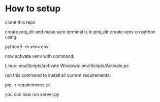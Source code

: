 # How to setup

clone this repo

create proj_dir and make sure terminal is in proj_dir
create venv on python using:

python3 -m venv env

now activate venv with command:

Linux:
env/Scripts/activate
Windows:
env/Scripts/Activate.ps

run this command to install all current requirements:

pip -r requirements.txt


you can now run server.py

